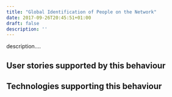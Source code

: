 ```yaml
---
title: "Global Identification of People on the Network"
date: 2017-09-26T20:45:51+01:00
draft: false
description: ''
---
```


description....

## User stories supported by this behaviour


## Technologies supporting this behaviour


